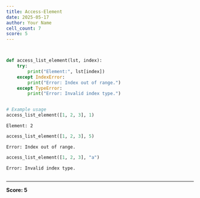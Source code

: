 ```yaml
---
title: Access-Element
date: 2025-05-17
author: Your Name
cell_count: 7
score: 5
---
```


```python


```


```python

```


```python
def access_list_element(lst, index):
    try:
        print("Element:", lst[index])
    except IndexError:
        print("Error: Index out of range.")
    except TypeError:
        print("Error: Invalid index type.")



```


```python
# Example usage
access_list_element([1, 2, 3], 1)

```

    Element: 2



```python
access_list_element([1, 2, 3], 5)

```

    Error: Index out of range.



```python
access_list_element([1, 2, 3], "a")
```

    Error: Invalid index type.



```python

```


---
**Score: 5**